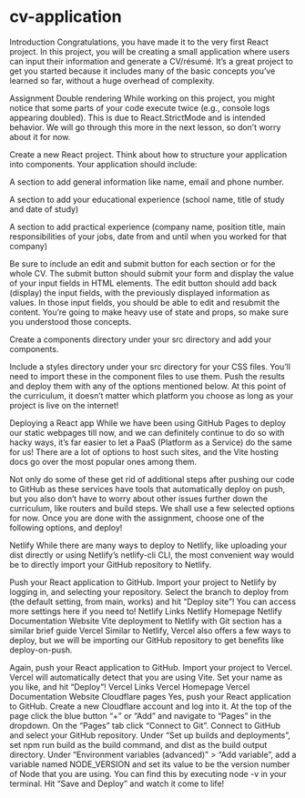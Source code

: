 # cv-application

Introduction
Congratulations, you have made it to the very first React project. In this project, you will be creating a small application where users can input their information and generate a CV/résumé. It’s a great project to get you started because it includes many of the basic concepts you’ve learned so far, without a huge overhead of complexity.

Assignment
Double rendering
While working on this project, you might notice that some parts of your code execute twice (e.g., console logs appearing doubled). This is due to React.StrictMode and is intended behavior. We will go through this more in the next lesson, so don’t worry about it for now.

Create a new React project.
Think about how to structure your application into components. Your application should include:

A section to add general information like name, email and phone number.

A section to add your educational experience (school name, title of study and date of study)

A section to add practical experience (company name, position title, main responsibilities of your jobs, date from and until when you worked for that company)

Be sure to include an edit and submit button for each section or for the whole CV. The submit button should submit your form and display the value of your input fields in HTML elements. The edit button should add back (display) the input fields, with the previously displayed information as values. In those input fields, you should be able to edit and resubmit the content. You’re going to make heavy use of state and props, so make sure you understood those concepts.

Create a components directory under your src directory and add your components.

Include a styles directory under your src directory for your CSS files. You’ll need to import these in the component files to use them.
Push the results and deploy them with any of the options mentioned below. At this point of the curriculum, it doesn’t matter which platform you choose as long as your project is live on the internet!

Deploying a React app
While we have been using GitHub Pages to deploy our static webpages till now, and we can definitely continue to do so with hacky ways, it’s far easier to let a PaaS (Platform as a Service) do the same for us! There are a lot of options to host such sites, and the Vite hosting docs go over the most popular ones among them.

Not only do some of these get rid of additional steps after pushing our code to GitHub as these services have tools that automatically deploy on push, but you also don’t have to worry about other issues further down the curriculum, like routers and build steps. We shall use a few selected options for now. Once you are done with the assignment, choose one of the following options, and deploy!

Netlify
While there are many ways to deploy to Netlify, like uploading your dist directly or using Netlify’s netlify-cli CLI, the most convenient way would be to directly import your GitHub repository to Netlify.

Push your React application to GitHub.
Import your project to Netlify by logging in, and selecting your repository.
Select the branch to deploy from (the default setting, from main, works) and hit “Deploy site”!
You can access more settings here if you need to!
Netlify Links
Netlify Homepage
Netlify Documentation Website
Vite deployment to Netlify with Git section has a similar brief guide
Vercel
Similar to Netlify, Vercel also offers a few ways to deploy, but we will be importing our GitHub repository to get benefits like deploy-on-push.

Again, push your React application to GitHub.
Import your project to Vercel.
Vercel will automatically detect that you are using Vite. Set your name as you like, and hit “Deploy”!
Vercel Links
Vercel Homepage
Vercel Documentation Website
Cloudflare pages
Yes, push your React application to GitHub.
Create a new Cloudflare account and log into it.
At the top of the page click the blue button “+” or “Add” and navigate to “Pages” in the dropdown.
On the “Pages” tab click “Connect to Git”.
Connect to GitHub and select your GitHub repository.
Under “Set up builds and deployments”, set npm run build as the build command, and dist as the build output directory.
Under “Environment variables (advanced)” > “Add variable”, add a variable named NODE_VERSION and set its value to be the version number of Node that you are using. You can find this by executing node -v in your terminal.
Hit “Save and Deploy” and watch it come to life!
